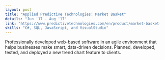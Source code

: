 ```yaml
---
layout: post
title: "Applied Predictive Technologies: Market Basket"
details: "Jun '17 - Aug '17"
link: "https://www.predictivetechnologies.com/en/product/market-basket-analyzer"
skills: "C#, SQL, JavaScript, and VisualStudio"
---
```


Professionally developed web-based software in an agile environment that helps businesses make smart, data-driven decisions.
Planned, developed, tested, and deployed a new trend chart feature to clients.
